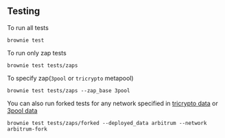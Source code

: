 ## Testing
To run all tests
```shell
brownie test
```

To run only zap tests
```shell
brownie test tests/zaps
```

To specify zap(`3pool` or `tricrypto` metapool)
```shell
brownie test tests/zaps --zap_base 3pool
```

You can also run forked tests for any network specified in [tricrypto data](contracts/testing/tricrypto/data) or
[3pool data](contracts/testing/3pool/data)
```shell
brownie test tests/zaps/forked --deployed_data arbitrum --network arbitrum-fork
```
